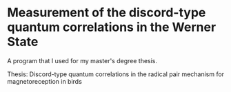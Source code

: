 # Measurement of the discord-type quantum correlations in the Werner State

A program that I used for my master's degree thesis.

Thesis: Discord-type quantum correlations in the radical pair mechanism for magnetoreception in birds       
